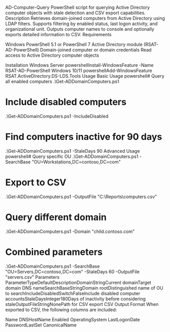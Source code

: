 AD-Computer-Query
PowerShell script for querying Active Directory computer objects with stale detection and CSV export capabilities.
Description
Retrieves domain-joined computers from Active Directory using LDAP filters. Supports filtering by enabled status, last logon activity, and organizational unit. Outputs computer names to console and optionally exports detailed information to CSV.
Requirements

Windows PowerShell 5.1 or PowerShell 7
Active Directory module (RSAT-AD-PowerShell)
Domain-joined computer or domain credentials
Read access to Active Directory computer objects

Installation
Windows Server
powershellInstall-WindowsFeature -Name RSAT-AD-PowerShell
Windows 10/11
powershellAdd-WindowsFeature RSAT.ActiveDirectory.DS-LDS.Tools
Usage
Basic Usage
powershell# Query all enabled computers
.\Get-ADDomainComputers.ps1

# Include disabled computers
.\Get-ADDomainComputers.ps1 -IncludeDisabled

# Find computers inactive for 90 days
.\Get-ADDomainComputers.ps1 -StaleDays 90
Advanced Usage
powershell# Query specific OU
.\Get-ADDomainComputers.ps1 -SearchBase "OU=Workstations,DC=contoso,DC=com"

# Export to CSV
.\Get-ADDomainComputers.ps1 -OutputFile "C:\Reports\computers.csv"

# Query different domain
.\Get-ADDomainComputers.ps1 -Domain "child.contoso.com"

# Combined parameters
.\Get-ADDomainComputers.ps1 -SearchBase "OU=Servers,DC=contoso,DC=com" -StaleDays 60 -OutputFile "servers.csv"
Parameters
ParameterTypeDefaultDescriptionDomainStringCurrent domainTarget domain DNS nameSearchBaseStringDomain rootDistinguished name of OU to searchIncludeDisabledSwitchFalseInclude disabled computer accountsStaleDaysInteger180Days of inactivity before considering staleOutputFileStringNonePath for CSV export
CSV Output Format
When exported to CSV, the following columns are included:

Name
DNSHostName
Enabled
OperatingSystem
LastLogonDate
PasswordLastSet
CanonicalName
